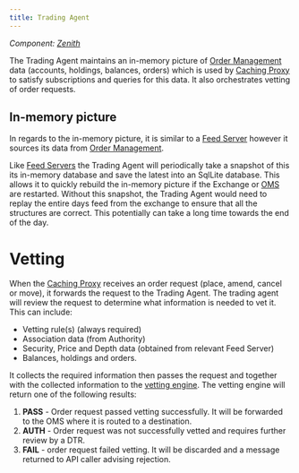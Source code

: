 ```yaml
---
title: Trading Agent
---
```


*Component: [Zenith](../../../components/back-end/zenith/)*

The Trading Agent maintains an in-memory picture of [Order Management](../order-management/) data (accounts, holdings, balances, orders) which is used by [Caching Proxy](../caching-proxy/) to satisfy subscriptions and queries for this data.  It also orchestrates vetting of order requests.

## In-memory picture

In regards to the in-memory picture, it is similar to a [Feed Server](../feed-server/) however it sources its data from [Order Management](../order-management/).

Like [Feed Servers](../feed-server/) the Trading Agent will periodically take a snapshot of this its in-memory database and save the latest into an SqlLite database.  This allows it to quickly rebuild the in-memory picture if the Exchange or [OMS](../../../components/back-end/oms/) are restarted.  Without this snapshot, the Trading Agent would need to replay the entire days feed from the exchange to ensure that all the structures are correct.  This potentially can take a long time towards the end of the day.

# Vetting

When the [Caching Proxy](../caching-proxy/) receives an order request (place, amend, cancel or move), it forwards the request to the Trading Agent.  The trading agent will review the request to determine what information is needed to vet it.  This can include:

*	Vetting rule(s) (always required)
*	Association data (from Authority)
*	Security, Price and Depth data (obtained from relevant Feed Server)
*	Balances, holdings and orders.

It collects the required information then passes the request and together with the collected information to the [vetting engine](../vetting/).  The vetting engine will return one of the following results:

1. **PASS** - Order request passed vetting successfully.  It will be forwarded to the OMS where it is routed to a destination.
1. **AUTH** - Order request was not successfully vetted and requires further review by a DTR.
1. **FAIL** - order request failed vetting.  It will be discarded and a message returned to API caller advising rejection.

